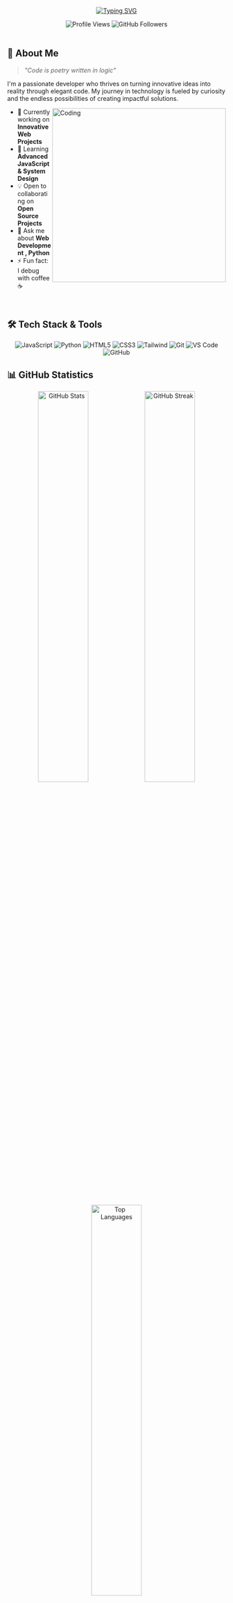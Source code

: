 <div align="center">
  
  

  [![Typing SVG](https://readme-typing-svg.demolab.com?font=Fira+Code&weight=600&size=24&duration=3000&pause=1000&color=36BCF7FF&center=true&vCenter=true&random=false&width=600&lines=Full+Stack+Developer;Open+Source+Enthusiast;Always+Learning+New+Things)](https://git.io/typing-svg)

</div>

<div align="center">
  <img src="https://capsule-render.vercel.app/api?type=waving&height=300&color=gradient&text=RAJ%20SAHANI&descAlign=0" alt="Profile Views" />
  <img src="https://img.shields.io/github/followers/th-shivam?label=Followers&style=social" alt="GitHub Followers" />
</div>

<br/>

## 🚀 About Me

> *"Code is poetry written in logic"* 

I'm a passionate developer who thrives on turning innovative ideas into reality through elegant code. My journey in technology is fueled by curiosity and the endless possibilities of creating impactful solutions.

<img align="right" alt="Coding" width="400" src="https://user-images.githubusercontent.com/74038190/229223263-cf2e4b07-2615-4f87-9c38-e37600f8381a.gif">

- 🔭 Currently working on **Innovative Web Projects**
- 🌱 Learning **Advanced JavaScript & System Design**
- 💡 Open to collaborating on **Open Source Projects**
- 💬 Ask me about **Web Development , Python**
- ⚡ Fun fact: I debug with coffee ☕

<br/>

## 🛠️ Tech Stack & Tools

<div align="center">
  
  ![JavaScript](https://img.shields.io/badge/JavaScript-F7DF1E?style=for-the-badge&logo=javascript&logoColor=black)
  ![Python](https://img.shields.io/badge/Python-3776AB?style=for-the-badge&logo=python&logoColor=white)
  ![HTML5](https://img.shields.io/badge/HTML5-E34F26?style=for-the-badge&logo=html5&logoColor=white)
  ![CSS3](https://img.shields.io/badge/CSS3-1572B6?style=for-the-badge&logo=css3&logoColor=white)
  ![Tailwind](https://img.shields.io/badge/Tailwind_CSS-38B2AC?style=for-the-badge&logo=tailwind-css&logoColor=white)
  ![Git](https://img.shields.io/badge/Git-F05032?style=for-the-badge&logo=git&logoColor=white)
  ![VS Code](https://img.shields.io/badge/VS_Code-007ACC?style=for-the-badge&logo=visual-studio-code&logoColor=white)
  ![GitHub](https://img.shields.io/badge/GitHub-181717?style=for-the-badge&logo=github&logoColor=white)
  
</div>

## 📊 GitHub Statistics

<div align="center">
  <img src="https://github-readme-stats.vercel.app/api?username=the-Raj01&show_icons=true&theme=react&hide_border=true&bg_color=0D1117" alt="GitHub Stats" width="48%" />
  <img src="https://github-readme-streak-stats.herokuapp.com/?user=the-Raj01&theme=react&hide_border=true&background=0D1117" alt="GitHub Streak" width="48%" />
</div>

<div align="center">
  <img src="https://github-readme-stats.vercel.app/api/top-langs/?username=th-shivam&theme=react&hide_border=true&bg_color=0D1117&layout=compact" alt="Top Languages" width="48%" />
</div>

## 🏆 GitHub Trophies

<div align="center">
  
  ![Trophy](https://github-profile-trophy.vercel.app/?username=th-shivam&theme=algolia&no-frame=true&column=7&margin-w=5)
  
</div>

## 📈 Contribution Graph

<div align="center">
  
  ![Activity Graph](https://github-readme-activity-graph.vercel.app/graph?username=th-shivam&theme=react-dark&hide_border=true)
  
</div>

## 🤝 Connect With Me

<div align="center">
  
  [![LinkedIn](https://img.shields.io/badge/LinkedIn-0077B5?style=for-the-badge&logo=linkedin&logoColor=white)](https://www.linkedin.com/in/shivam-singh-352492310)
  [![Twitter](https://img.shields.io/badge/Twitter-1DA1F2?style=for-the-badge&logo=twitter&logoColor=white)](https://x.com/i/flow/login?redirect_after_login=%2Fdreamyshivam)
  [![Instagram](https://img.shields.io/badge/Instagram-E4405F?style=for-the-badge&logo=instagram&logoColor=white)](https://www.instagram.com/ryzen_shivam/profilecard/?igsh=MWNlNGlteWt5b2g5dg==)
  [![Gmail](https://img.shields.io/badge/Gmail-D14836?style=for-the-badge&logo=gmail&logoColor=white)](mailto:dreamyshivam01@gmail.com)
  
</div>

![Footer](https://capsule-render.vercel.app/api?type=waving&color=gradient&height=100&section=footer)
